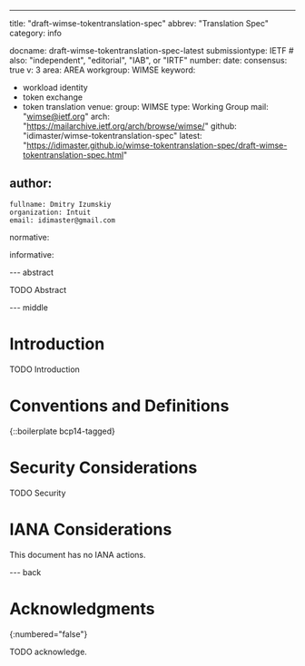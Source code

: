 ---
title: "draft-wimse-tokentranslation-spec"
abbrev: "Translation Spec"
category: info

docname: draft-wimse-tokentranslation-spec-latest
submissiontype: IETF  # also: "independent", "editorial", "IAB", or "IRTF"
number:
date:
consensus: true
v: 3
area: AREA
workgroup: WIMSE
keyword:
 - workload identity
 - token exchange
 - token translation
venue:
  group: WIMSE
  type: Working Group
  mail: "wimse@ietf.org"
  arch: "https://mailarchive.ietf.org/arch/browse/wimse/"
  github: "idimaster/wimse-tokentranslation-spec"
  latest: "https://idimaster.github.io/wimse-tokentranslation-spec/draft-wimse-tokentranslation-spec.html"

author:
 -
    fullname: Dmitry Izumskiy
    organization: Intuit
    email: idimaster@gmail.com

normative:

informative:


--- abstract

TODO Abstract


--- middle

# Introduction

TODO Introduction


# Conventions and Definitions

{::boilerplate bcp14-tagged}


# Security Considerations

TODO Security


# IANA Considerations

This document has no IANA actions.


--- back

# Acknowledgments
{:numbered="false"}

TODO acknowledge.
